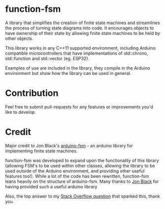 # function-fsm
A library that simplifies the creation of finite state machines and streamlines the process of turning state diagrams into code. It encourages objects to have ownership of their state by allowing finite state machines to be held by other objects.

This library works in any C++11 supported environment, including Arduino compatible microcontrollers that have implementations of std::chrono, std::function and std::vector (eg. ESP32).

Examples of use are included in the library, they compile in the Arduino environment but show how the library can be used in general.

# Contribution
Feel free to submit pull-requests for any features or improvements you'd like to develop.

# Credit
Major credit to Jon Black's [arduino-fsm](https://github.com/jonblack/arduino-fsm) - an arduino library for implementing finite state machines.

function-fsm was developed to expand upon the functionality of this library (allowing FSM's to be used within other classes, allowing the library to be used outside of the Arduino environment, and providing other useful features too!). While a lot of the code has been rewritten, function-fsm leans heavily on the structure of arduino-fsm. Many thanks to [Jon Black](https://github.com/jonblack) for having provided such a useful arduino library

Also, the top answer to my [Stack Overflow question](https://stackoverflow.com/questions/55513790/understanding-error-with-taking-address-of-non-static-member-to-form-pointer-to) that sparked this, thank you.
